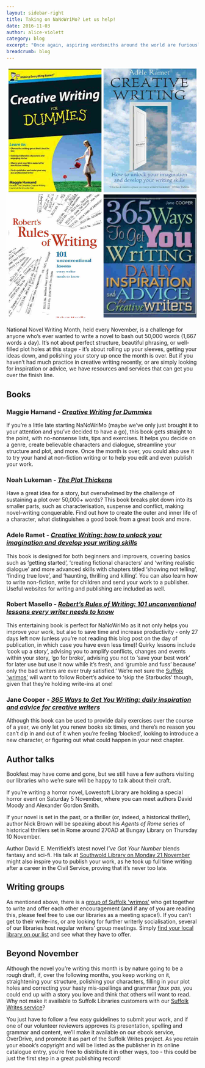 ```yaml
---
layout: sidebar-right
title: Taking on NaNoWriMo? Let us help!
date: 2016-11-03
author: alice-violett
category: blog
excerpt: "Once again, aspiring wordsmiths around the world are furiously scribbling or tapping away for National Novel Writing Month. We hope our advice books, writing groups and author visits can help Suffolk 'wrimos' smash the 50,000-word target. You can even publish your work afterwards using our Suffolk Writes service."
breadcrumb: blog
---
```


![Creative Writing for Dummies, Creative Writing, Robert’s Rules of Writing, 365 Ways to Get You Writing](/images/featured/featured-creative-writing.jpg)

National Novel Writing Month, held every November, is a challenge for anyone who’s ever wanted to write a novel to bash out 50,000 words (1,667 words a day). It’s not about perfect structure, beautiful phrasing, or well-filled plot holes at this stage - it’s about rolling up your sleeves, getting your ideas down, and polishing your story up once the month is over. But if you haven’t had much practice in creative writing recently, or are simply looking for inspiration or advice, we have resources and services that can get you over the finish line.

<h2>Books</h2>

<h3>Maggie Hamand - <a href="https://suffolk.spydus.co.uk/cgi-bin/spydus.exe/ENQ/OPAC/BIBENQ/12340544?QRY=CTIBIB%3C%20IRN(744773)&QRYTEXT=Creative%20writing%20for%20dummies"><cite>Creative Writing for Dummies</cite></a></h3>

If you’re a little late starting NaNoWriMo (maybe we’ve only just brought it to your attention and you’ve decided to have a go), this book gets straight to the point, with no-nonsense lists, tips and exercises. It helps you decide on a genre, create believable characters and dialogue, streamline your structure and plot, and more. Once the month is over, you could also use it to try your hand at non-fiction writing or to help you edit and even publish your work.

<h3>Noah Lukeman - <a href="https://suffolk.spydus.co.uk/cgi-bin/spydus.exe/ENQ/OPAC/BIBENQ/12359838?QRY=CTIBIB%3C%20IRN(86492)&QRYTEXT=The%20plot%20thickens"><cite>The Plot Thickens</cite></a></h3>

Have a great idea for a story, but overwhelmed by the challenge of sustaining a plot over 50,000+ words? This book breaks plot down into its smaller parts, such as characterisation, suspense and conflict, making novel-writing conquerable. Find out how to create the outer and inner life of a character, what distinguishes a good book from a great book and more.

<h3>Adele Ramet - <a href="https://suffolk.spydus.co.uk/cgi-bin/spydus.exe/ENQ/OPAC/BIBENQ/12351145?QRY=CTIBIB%3C%20IRN(998827)&QRYTEXT=Creative%20writing%20%3A%20how%20to%20unlock%20your%20imagination%20and%20develop%20your%20writing%20skills"><cite>Creative Writing: how to unlock your imagination and develop your writing skills</cite></a></h3>

This book is designed for both beginners and improvers, covering basics such as ‘getting started’, ‘creating fictional characters’ and ‘writing realistic dialogue’ and more advanced skills with chapters titled ‘showing not telling’, ‘finding true love’, and ‘haunting, thrilling and killing’. You can also learn how to write non-fiction, write for children and send your work to a publisher. Useful websites for writing and publishing are included as well.

<h3>Robert Masello - <a href="https://suffolk.spydus.co.uk/cgi-bin/spydus.exe/ENQ/OPAC/BIBENQ/12369506?QRY=CTIBIB%3C%20IRN(961464)&QRYTEXT=Robert%27s%20rules%20of%20writing%20%3A%20101%20unconventional%20lessons%20every%20writer%20needs%20to%20know"><cite>Robert’s Rules of Writing: 101 unconventional lessons every writer needs to know</cite></a></h3>

This entertaining book is perfect for NaNoWriMo as it not only helps you improve your work, but also to save time and increase productivity - only 27 days left now (unless you’re not reading this blog post on the day of publication, in which case you have even less time)! Quirky lessons include ‘cook up a story’, advising you to amplify conflicts, changes and events within your story, ‘go for broke’, advising you not to ‘save your best work’ for later use but use it now while it’s fresh, and ‘grumble and fuss’ because’ only the bad writers are ever truly satisfied.’ We’re not sure the [Suffolk 'wrimos'](http://nanowrimo.org/regions/europe-england-suffolk) will want to follow Robert’s advice to ‘skip the Starbucks’ though, given that they’re holding write-ins at one!

<h3>Jane Cooper - <a href="https://suffolk.spydus.co.uk/cgi-bin/spydus.exe/ENQ/OPAC/BIBENQ/12332937?QRY=CTIBIB%3C%20IRN(999281)&QRYTEXT=365%20ways%20to%20get%20you%20writing%20%3A%20daily%20inspiration%20and%20advice%20for%20creative%20writers"><cite>365 Ways to Get You Writing: daily inspiration and advice for creative writers</cite></a></h3>

Although this book can be used to provide daily exercises over the course of a year, we only let you renew books six times, and there’s no reason you can’t dip in and out of it when you’re feeling ‘blocked’, looking to introduce a new character, or figuring out what could happen in your next chapter.

<h2>Author talks</h2>

Bookfest may have come and gone, but we still have a few authors visiting our libraries who we’re sure will be happy to talk about their craft.

If you’re writing a horror novel, Lowestoft Library are holding a special horror event on Saturday 5 November, where you can meet authors David Moody and Alexander Gordon Smith.

If your novel is set in the past, or a thriller (or, indeed, a historical thriller), author Nick Brown will be speaking about his <cite>Agents of Rome</cite> series of historical thrillers set in Rome around 270AD at Bungay Library on Thursday 10 November.

Author David E. Merrifield’s latest novel <cite>I’ve Got Your Number</cite> blends fantasy and sci-fi. His talk at [Southwold Library on Monday 21 November](/events/southwold-2016-11-21-meet-david-merrifield/) might also inspire you to publish your work, as he took up full time writing after a career in the Civil Service, proving that it’s never too late.

<h2>Writing groups</h2>

As mentioned above, there is a [group of Suffolk 'wrimos'](http://nanowrimo.org/regions/europe-england-suffolk) who get together to write and offer each other encouragement (and if any of you are reading this, please feel free to use our libraries as a meeting space!). If you can’t get to their write-ins, or are looking for further writerly socialisation, several of our libraries host regular writers’ group meetings. Simply [find your local library on our list](https://www.suffolklibraries.co.uk/libraries/) and see what they have to offer.

<h2>Beyond November</h2>

Although the novel you’re writing this month is by nature going to be a rough draft, if, over the following months, you keep working on it, straightening your structure, polishing your characters, filling in your plot holes and correcting your hasty mis-spellings and grammar *faux pas*, you could end up with a story you love and think that others will want to read. Why not make it available to Suffolk Libraries customers with our [Suffolk Writes service](https://www.suffolklibraries.co.uk/events-activities/suffolk-writes/)?

You just have to follow a few easy guidelines to submit your work, and if one of our volunteer reviewers approves its presentation, spelling and grammar and content, we’ll make it available on our ebook service, OverDrive, and promote it as part of the Suffolk Writes project. As you retain your ebook’s copyright and will be listed as the publisher in its online catalogue entry, you’re free to distribute it in other ways, too - this could be just the first step in a great publishing record!
